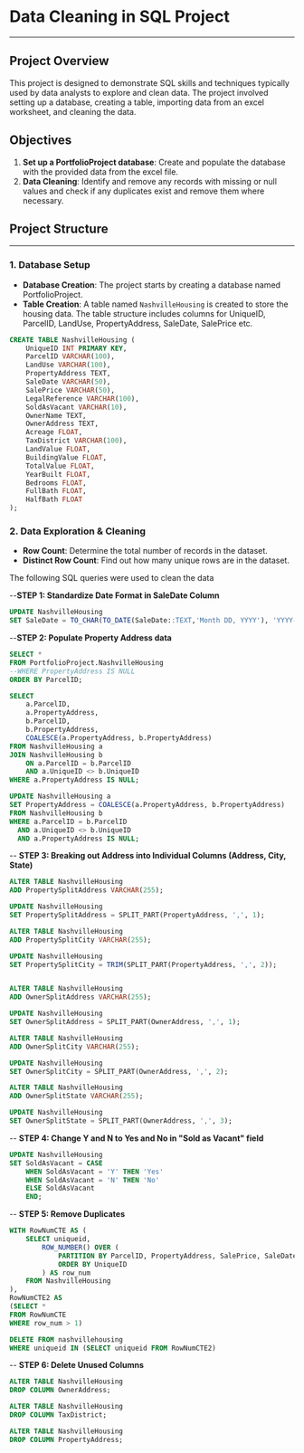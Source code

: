 # Data Cleaning in SQL Project
---
## Project Overview

This project is designed to demonstrate SQL skills and techniques typically used by data analysts to explore and clean data. The project involved setting up a database, creating a table, importing data from an excel worksheet, and cleaning the data.

## Objectives

1. **Set up a PortfolioProject database**: Create and populate the database with the provided data from the excel file.
2. **Data Cleaning**: Identify and remove any records with missing or null values and check if any duplicates exist and remove them where necessary.

## Project Structure
---
### 1. Database Setup

- **Database Creation**: The project starts by creating a database named PortfolioProject.
- **Table Creation**: A table named `NashvilleHousing` is created to store the housing data. The table structure includes columns for UniqueID, ParcelID, LandUse, PropertyAddress, SaleDate, SalePrice etc. 

```sql
CREATE TABLE NashvilleHousing (
    UniqueID INT PRIMARY KEY,
    ParcelID VARCHAR(100),
    LandUse VARCHAR(100),
    PropertyAddress TEXT,
    SaleDate VARCHAR(50),
    SalePrice VARCHAR(50),
    LegalReference VARCHAR(100),
    SoldAsVacant VARCHAR(10),
    OwnerName TEXT,
    OwnerAddress TEXT,
    Acreage FLOAT,
    TaxDistrict VARCHAR(100),
    LandValue FLOAT,
    BuildingValue FLOAT,
    TotalValue FLOAT,
    YearBuilt FLOAT,
    Bedrooms FLOAT,
    FullBath FLOAT,
    HalfBath FLOAT
);

```
### 2. Data Exploration & Cleaning

- **Row Count**: Determine the total number of records in the dataset.
- **Distinct Row Count**: Find out how many unique rows are in the dataset.

The following SQL queries were used to clean the data

--**STEP 1: Standardize Date Format in SaleDate Column**

```sql
UPDATE NashvilleHousing
SET SaleDate = TO_CHAR(TO_DATE(SaleDate::TEXT,'Month DD, YYYY'), 'YYYY-MM-DD');

```


--**STEP 2: Populate Property Address data**

```sql
SELECT *
FROM PortfolioProject.NashvilleHousing
--WHERE PropertyAddress IS NULL
ORDER BY ParcelID;

SELECT 
    a.ParcelID, 
    a.PropertyAddress, 
    b.ParcelID, 
    b.PropertyAddress, 
    COALESCE(a.PropertyAddress, b.PropertyAddress)
FROM NashvilleHousing a
JOIN NashvilleHousing b
    ON a.ParcelID = b.ParcelID
    AND a.UniqueID <> b.UniqueID
WHERE a.PropertyAddress IS NULL;

UPDATE NashvilleHousing a
SET PropertyAddress = COALESCE(a.PropertyAddress, b.PropertyAddress)
FROM NashvilleHousing b
WHERE a.ParcelID = b.ParcelID
  AND a.UniqueID <> b.UniqueID
  AND a.PropertyAddress IS NULL;

```

-- **STEP 3: Breaking out Address into Individual Columns (Address, City, State)**

```sql
ALTER TABLE NashvilleHousing
ADD PropertySplitAddress VARCHAR(255);

UPDATE NashvilleHousing
SET PropertySplitAddress = SPLIT_PART(PropertyAddress, ',', 1);

ALTER TABLE NashvilleHousing
ADD PropertySplitCity VARCHAR(255);

UPDATE NashvilleHousing
SET PropertySplitCity = TRIM(SPLIT_PART(PropertyAddress, ',', 2));


ALTER TABLE NashvilleHousing
ADD OwnerSplitAddress VARCHAR(255);

UPDATE NashvilleHousing
SET OwnerSplitAddress = SPLIT_PART(OwnerAddress, ',', 1);

ALTER TABLE NashvilleHousing
ADD OwnerSplitCity VARCHAR(255);

UPDATE NashvilleHousing
SET OwnerSplitCity = SPLIT_PART(OwnerAddress, ',', 2);

ALTER TABLE NashvilleHousing
ADD OwnerSplitState VARCHAR(255);

UPDATE NashvilleHousing
SET OwnerSplitState = SPLIT_PART(OwnerAddress, ',', 3);

```

-- **STEP 4: Change Y and N to Yes and No in "Sold as Vacant" field**
```sql
UPDATE NashvilleHousing
SET SoldAsVacant = CASE 
    WHEN SoldAsVacant = 'Y' THEN 'Yes'
    WHEN SoldAsVacant = 'N' THEN 'No'
    ELSE SoldAsVacant
    END;

```
-- **STEP 5: Remove Duplicates**
```sql
WITH RowNumCTE AS (
    SELECT uniqueid,
        ROW_NUMBER() OVER (
            PARTITION BY ParcelID, PropertyAddress, SalePrice, SaleDate, LegalReference
            ORDER BY UniqueID
        ) AS row_num
    FROM NashvilleHousing
),
RowNumCTE2 AS
(SELECT *
FROM RowNumCTE
WHERE row_num > 1)

DELETE FROM nashvillehousing
WHERE uniqueid IN (SELECT uniqueid FROM RowNumCTE2)
```

-- **STEP 6: Delete Unused Columns**
```sql
ALTER TABLE NashvilleHousing
DROP COLUMN OwnerAddress;

ALTER TABLE NashvilleHousing
DROP COLUMN TaxDistrict; 

ALTER TABLE NashvilleHousing
DROP COLUMN PropertyAddress; 
```
